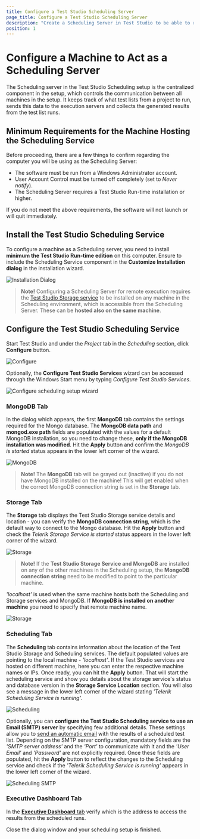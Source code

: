 ```yaml
---
title: Configure a Test Studio Scheduling Server
page_title: Configure a Test Studio Scheduling Server
description: "Create a Scheduling Server in Test Studio to be able to run schedule tests on remote machines. The Telerik scheduling service keeps track of what tests to run and sends this data to the execution servers. This is a centralized component to control the scheduled test list runs in the Test Studio Scheduling setup"
position: 1
---
```

# Configure a Machine to Act as a Scheduling Server

The Scheduling server in the Test Studio Scheduling setup is the centralized component in the setup, which controls the communication between all machines in the setup. It keeps track of what test lists from a project to run, sends this data to the execution servers and collects the generated results from the test list runs.

## Minimum Requirements for the Machine Hosting the Scheduling Service

Before proceeding, there are a few things to confirm regarding the computer you will be using as the Scheduling Server:

- The software must be run from a Windows Administrator account.
- User Account Control must be turned off completely (set to *Never notify*).
- The Scheduling Server requires a Test Studio Run-time installation or higher.

If you do not meet the above requirements, the software will not launch or will quit immediately.

## Install the Test Studio Scheduling Service

To configure a machine as a Scheduling server, you need to install **minimum the Test Studio Run-time edition** on this computer. Ensure to include the Scheduling Service component in the **Customize Installation dialog** in the installation wizard.

![Installation Dialog][1]

> **Note!** Configuring a Scheduling Server for remote execution requires the <a href="/features/scheduling-test-runs/multiple-machines-scheduling-setup/create-storage-server" target="_blank">Test Studio Storage service</a> to be installed on any machine in the Scheduling environment, which is accessible from the Scheduling Server. These can be **hosted also on the same machine**.

## Configure the Test Studio Scheduling Service

Start Test Studio and under the *Project* tab in the *Scheduling* section, click **Configure** button.

![Configure][2]

Optionally, the **Configure Test Studio Services** wizard can be accessed through the Windows Start menu by typing *Configure Test Studio Services*.

![Configure scheduling setup wizard][2a]

### MongoDB Tab

In the dialog which appears, the first **MongoDB** tab contains the settings required for the Mongo database. The **MongoDB data path** and **mongod.exe path** fields are populated with the values for a default MongoDB installation, so you need to change these, **only if the MongoDB installation was modified**. Hit the **Apply** button and confirm the *MongoDB is started* status appears in the lower left corner of the wizard.

![MongoDB][6]

> **Note!** The **MongoDB** tab will be grayed out (inactive) if you do not have MongoDB installed on the machine! This will get enabled when the correct MongoDB connection string is set in the **Storage** tab.

### Storage Tab

The **Storage** tab displays the Test Studio Storage service details and location - you can verify the **MongoDB connection string**, which is the default way to connect to the Mongo database. Hit the **Apply** button and check the *Telerik Storage Service is started* status appears in the lower left corner of the wizard.

![Storage][7]

> **Note!** If the **Test Studio Storage Service and MongoDB** are installed on any of the other machines in the Scheduling setup, the **MongoDB connection string** need to be modified to point to the particular machine.

*'localhost'* is used when the same machine hosts both the Scheduling and Storage services and MongoDB. If **MongoDB is installed on another machine** you need to specify that remote machine name.

![Storage][8]

### Scheduling Tab

The **Scheduling** tab contains information about the location of the Test Studio Storage and Scheduling services. The default populated values are pointing to the local machine - *'localhost'*. If the Test Studio services are hosted on different machine, here you can enter the respective machine names or IPs. Once ready, you can hit the **Apply** button. That will start the scheduling service and show you details about the storage service's status and database version in the **Storage Service Location** section. You will also see a message in the lower left corner of the wizard stating *'Telerik Scheduling Service is running'*.

![Scheduling][9]

Optionally, you can **configure the Test Studio Scheduling service to use an Email (SMTP) server** by specifying few additional details. These settings allow you to <a href="/features/scheduling-test-runs/schedule-execution#step-3" target="_blank">send an automatic email</a> with the results of a scheduled test list. Depending on the SMTP server configuration, mandatory fields are the *'SMTP server address'* and the *'Port'* to communicate with it and the *'User Email'* and *'Password'* are not explicitly required. Once these fields are populated, hit the **Apply** button to reflect the changes to the Scheduling service and check if the *'Telerik Scheduling Service is running'* appears in the lower left corner of the wizard.

![Scheduling SMTP][9a]

### Executive Dashboard Tab

In the <a href="/general-information/test-results/executive-dashboard" target="_blank">**Executive Dashboard** tab</a> verify which is the address to access the results from the scheduled runs.

Close the dialog window and your scheduling setup is finished.

[1]: /img/features/scheduling-test-runs/create-storage-server/fig1.png

[2]: /img/features/scheduling-test-runs/remote-run-all-in-one/fig2.png
[2a]: /img/features/scheduling-test-runs/remote-run-all-in-one/fig2a.png

[6]: /img/features/scheduling-test-runs/create-scheduling-server/fig2new.png
[7]: /img/features/scheduling-test-runs/create-scheduling-server/fig3new.png
[8]: /img/features/scheduling-test-runs/create-scheduling-server/fig4new.png
[9]: /img/features/scheduling-test-runs/create-scheduling-server/fig5new.png
[9a]: /img/features/scheduling-test-runs/create-scheduling-server/fig5a.png
